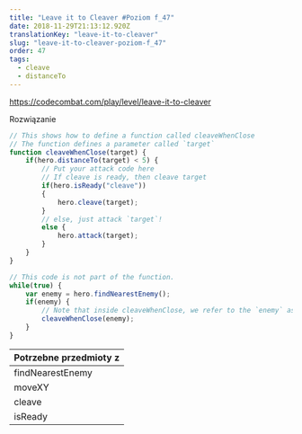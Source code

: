 ```yaml
---
title: "Leave it to Cleaver #Poziom f_47"
date: 2018-11-29T21:13:12.920Z
translationKey: "leave-it-to-cleaver"
slug: "leave-it-to-cleaver-poziom-f_47"
order: 47
tags:
  - cleave
  - distanceTo
---
```


> 

https://codecombat.com/play/level/leave-it-to-cleaver

Rozwiązanie

```javascript
// This shows how to define a function called cleaveWhenClose
// The function defines a parameter called `target`
function cleaveWhenClose(target) {
    if(hero.distanceTo(target) < 5) {
        // Put your attack code here
        // If cleave is ready, then cleave target
        if(hero.isReady("cleave"))
        {
            hero.cleave(target);
        }
        // else, just attack `target`!
        else {
            hero.attack(target);
        }
    }
}

// This code is not part of the function.
while(true) {
    var enemy = hero.findNearestEnemy();
    if(enemy) {
        // Note that inside cleaveWhenClose, we refer to the `enemy` as `target`.
        cleaveWhenClose(enemy);
    }
}

```

Potrzebne przedmioty z |
--- |
findNearestEnemy |
moveXY |
cleave |
isReady |


